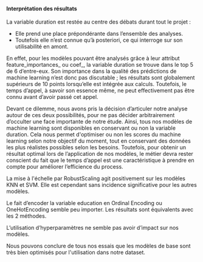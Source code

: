 #### Interprétation des résultats

La variable duration est restée au centre des débats durant tout le projet :
* Elle prend une place prépondérante dans l’ensemble des analyses.
* Toutefois elle n’est connue qu’à posteriori, ce qui interroge sur son utilisabilité en amont.

En effet, pour les modèles pouvant être analysés grâce à leur attribut feature_importances_ ou coef_, la variable duration se trouve dans le top 5 de 6 d’entre-eux. Son importance dans la qualité des prédictions de machine learning n’est donc pas discutable ; les résultats sont globalement supérieurs de 10 points lorsqu’elle est intégrée aux calculs. Toutefois, le temps d’appel, à savoir son essence même, ne peut effectivement pas être connu avant d’avoir passé cet appel.

Devant ce dilemme, nous avons pris la décision d’articuler notre analyse autour de ces deux possibilités, pour ne pas décider arbitrairement d’occulter une face importante de notre étude. Ainsi, tous nos modèles de machine learning sont disponibles en conservant ou non la variable duration. Cela nous permet d'optimiser ou non les scores du machine learning selon notre objectif du moment, tout en conservant des données les plus réalistes possibles selon les besoins. 
Toutefois, pour obtenir un résultat optimal lors de l’application de nos modèles, le métier devra rester conscient du fait que le temps d’appel est une caractéristique à prendre en compte pour améliorer l’efficience du process.

La mise à l'échelle par RobustScaling agit positivement sur les modèles KNN et SVM. Elle est cependant sans incidence significative pour les autres modèles.

Le fait d’encoder la variable education en Ordinal Encoding ou OneHotEncoding semble peu importer. Les résultats sont équivalents avec les 2 méthodes.

L’utilisation d’hyperparamètres ne semble pas avoir d’impact sur nos modèles.

Nous pouvons conclure de tous nos essais que les modèles de base sont très bien optimisés pour l'utilisation dans notre dataset.
